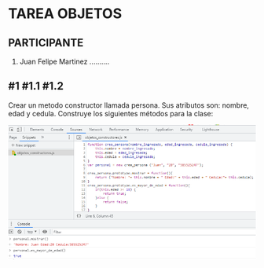 # TAREA OBJETOS  

## PARTICIPANTE
1. Juan Felipe Martinez ..........

##  #1 #1.1 #1.2
Crear un metodo constructor llamada persona. Sus atributos son: nombre, edad y cedula. Construye los siguientes métodos para la clase:

![li](https://github.com/FelipeeMartinez/ReadmeObejcts/blob/master/Imagenes/11112.png)




